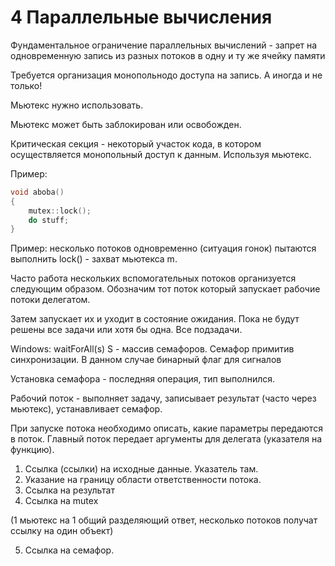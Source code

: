 # 4 Параллельные вычисления

Фундаментальное ограничение параллельных вычислений - запрет на одновременную запись из разных потоков в одну и ту же ячейку памяти

Требуется организация монопольнодо доступа на запись. А иногда и не только!

Мьютекс нужно использовать.

Мьютекс может быть заблокирован или освобожден.

Критическая секция - некоторый участок кода, в котором осуществляется монопольный доступ к данным. Используя мьютекс.

Пример:

```c++
void aboba()
{
    mutex::lock();
    do stuff;
}
```

Пример: несколько потоков одновременно (ситуация гонок) пытаются выполнить lock() - захват мьютекса m.

Часто работа нескольких вспомогательных потоков организуется следующим образом.
Обозначим тот поток который запускает рабочие потоки делегатом.

Затем запускает их и уходит в состояние ожидания.
Пока не будут решены все задачи или хотя бы одна.
Все подзадачи.

Windows: waitForAll(s)
S - массив семафоров.
Семафор примитив синхронизации. В данном случае бинарный флаг для сигналов

Установка семафора - последняя операция, тип выполнился.

Рабочий поток - выполняет задачу, записывает результат (часто через мьютекс), устанавливает семафор.

При запуске потока необходимо описать, какие параметры передаются в поток. Главный поток передает аргументы для делегата (указателя на функцию).

1) Ссылка (ссылки) на исходные данные. Указатель там.
2) Указание на границу области ответственности потока.
3) Ссылка на результат
4) Ссылка на mutex

(1 мьютекс на 1 общий разделяющий ответ, несколько потоков получат ссылку на один объект)

5) Ссылка на семафор.


